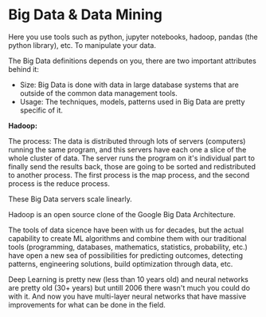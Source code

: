 # Big Data & Data Mining
Here you use tools such as python, jupyter notebooks, hadoop, pandas (the python library), etc. To manipulate your data.

The Big Data definitions depends on you, there are two important attributes behind it:
- Size: Big Data is done with data in large database systems that are outside of the common data management tools.
- Usage: The techniques, models, patterns used in Big Data are pretty specific of it.

**Hadoop:**

The process:
The data is distributed through lots of servers (computers) running the same program, and this servers have each one a slice of the whole cluster of data. The server runs the program on it's individual part to finally send the results back, those are going to be sorted and redistributed to another process. The first process is the map process, and the second process is the reduce process.

These Big Data servers scale linearly.

Hadoop is an open source clone of the Google Big Data Architecture.

The tools of data sicence have been with us for decades, but the actual capability to create ML algorithms and combine them with our traditional tools (programming, databases, mathematics, statistics, probability, etc.) have open a new sea of possibilities for predicting outcomes, detecting patterns, engineering solutions, build optimization through data, etc.

Deep Learning is pretty new (less than 10 years old) and neural networks are pretty old (30+ years) but untill 2006 there wasn't much you could do with it. And now you have multi-layer neural networks that have massive improvements for what can be done in the field.
